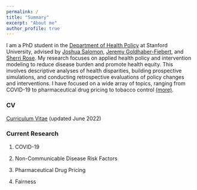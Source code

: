 ```yaml
---
permalink: /
title: "Summary"
excerpt: "About me"
author_profile: true
---
```


I am a PhD student in the [Department of Health Policy](https://healthpolicy.fsi.stanford.edu/) at Stanford University, advised by [Joshua Salomon](https://healthpolicy.fsi.stanford.edu/people/joshua-salomon), [Jeremy Goldhaber-Fiebert](https://healthpolicy.fsi.stanford.edu/people/jeremy_goldhaberfiebert), and [Sherri Rose](http://drsherrirose.org/). My research focuses on applied health policy and intervention modeling to reduce disease burden and promote health equity. This involves descriptive analyses of health disparities, building prospective simulations, and conducting retrospective evaluations of policy changes and interventions. I have focused on a wide array of topics, ranging from COVID-19 to pharmaceutical drug pricing to tobacco control [(more)](/about).

### CV
[Curriculum Vitae](/files/Reitsma_CV_June8_2022.pdf) (updated June 2022)

### Current Research

1. COVID-19

2. Non-Communicable Disease Risk Factors

3. Pharmaceutical Drug Pricing

4. Fairness

